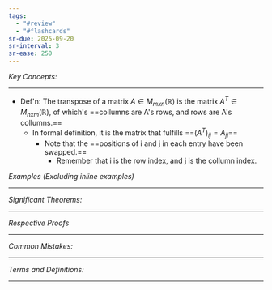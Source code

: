 ```yaml
---
tags:
  - "#review"
  - "#flashcards"
sr-due: 2025-09-20
sr-interval: 3
sr-ease: 250
---
```

*Key Concepts:*
___

- Def'n: The transpose of a matrix $A \in M_{mxn}(\mathbb{R})$ is the matrix $A^T \in M_{nxm}(\mathbb{R})$, of which's ==collumns are A's rows, and rows are A's collumns.==
	- In formal definition, it is the matrix that fulfills ==$(A^T)_{ij} = A_{ji}$==
		- Note that the ==positions of i and j in each entry have been swapped.==
			- Remember that i is the row index, and j is the collumn index.

*Examples (Excluding inline examples)* 
___

*Significant Theorems:*
___

*Respective Proofs*
___

*Common Mistakes:*
___

*Terms and Definitions:*
___

